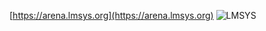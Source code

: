 [https://arena.lmsys.org](https://arena.lmsys.org)
![LMSYS](https://github.com/oneack/oneack.github.io/assets/168498613/07dc9cc0-903c-4024-9441-e1e23e1f5734)
